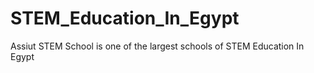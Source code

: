 # STEM_Education_In_Egypt
Assiut STEM School is one of the largest schools of STEM Education In Egypt
